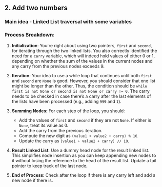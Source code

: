 ## 2. Add two numbers

### Main idea - Linked List traversal with some variables

### Process Breakdown:

1. **Initialization**: You're right about using two pointers, `first` and `second`, for iterating through the two linked
   lists. You also correctly identified the need for a `carry` variable, which will indeed hold values of either 0 or 1,
   depending on whether the sum of the values in the current nodes and any carry from the previous nodes exceeds 9.

2. **Iteration**: Your idea to use a while loop that continues until both `first` and `second` are `None` is good.
   However, you should consider that one list might be longer than the other. Thus, the condition should
   be `while first is not None or second is not None or carry != 0`. The carry needs to be checked in case there’s a
   carry after the last elements of the lists have been processed (e.g., adding `999` and `1`).

3. **Summing Nodes**: For each step of the loop, you should:
    - Add the values of `first` and `second` if they are not `None`. If either is `None`, treat its value as 0.
    - Add the carry from the previous iteration.
    - Compute the new digit as `(value1 + value2 + carry) % 10`.
    - Update the carry as `(value1 + value2 + carry) // 10`.

4. **Result Linked List**: Use a dummy head node for the result linked list. This simplifies node insertion as you can
   keep appending new nodes to it without losing the reference to the head of the result list. Update a tail pointer to
   keep track of the last node.

5. **End of Process**: Check after the loop if there is any carry left and add a new node if there is.